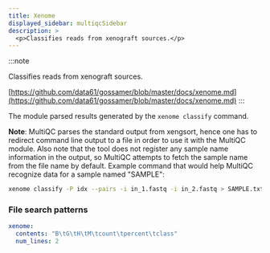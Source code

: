 ```yaml
---
title: Xenome
displayed_sidebar: multiqcSidebar
description: >
  <p>Classifies reads from xenograft sources.</p>
---
```


<!--
~~~~~ DO NOT EDIT ~~~~~
This file is autogenerated from the MultiQC module python docstring.
Do not edit the markdown, it will be overwritten.

File path for the source of this content: multiqc/modules/xenome/xenome.py
~~~~~~~~~~~~~~~~~~~~~~~
-->

:::note

<p>Classifies reads from xenograft sources.</p>

[https://github.com/data61/gossamer/blob/master/docs/xenome.md](https://github.com/data61/gossamer/blob/master/docs/xenome.md)
:::

The module parsed results generated by the `xenome classify` command.

**Note**: MultiQC parses the standard output from xengsort, hence one has to redirect
command line output to a file in order to use it with the MultiQC module. Also note that
the tool does not register any sample name information in the output, so MultiQC
attempts to fetch the sample name from the file name by default. Example command that
would help MultiQC recognize data for a sample named "SAMPLE":

```sh
xenome classify -P idx --pairs -i in_1.fastq -i in_2.fastq > SAMPLE.txt
```

### File search patterns

```yaml
xenome:
  contents: "B\tG\tH\tM\tcount\tpercent\tclass"
  num_lines: 2
```
